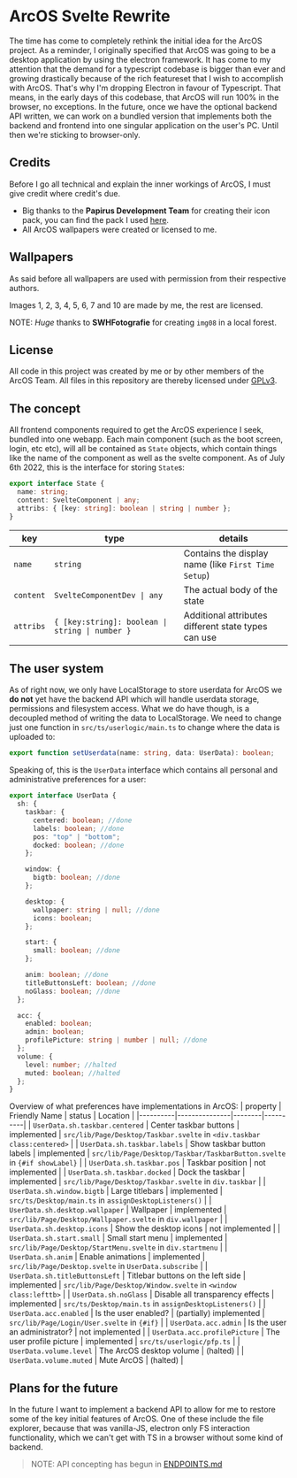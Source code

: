 # ArcOS Svelte Rewrite

The time has come to completely rethink the initial idea for the ArcOS project. As a reminder, I originally specified that ArcOS was going to be a desktop application by using the electron framework. It has come to my attention that the demand for a typescript codebase is bigger than ever and growing drastically because of the rich featureset that I wish to accomplish with ArcOS. That's why I'm dropping Electron in favour of Typescript. That means, in the early days of this codebase, that ArcOS will run 100% in the browser, no exceptions. In the future, once we have the optional backend API written, we can work on a bundled version that implements both the backend and frontend into one singular application on the user's PC. Until then we're sticking to browser-only.

## Credits

Before I go all technical and explain the inner workings of ArcOS, I must give credit where credit's due.

- Big thanks to the **Papirus Development Team** for creating their icon pack, you can find the pack I used [here](https://github.com/PapirusDevelopmentTeam/papirus-icon-theme).
- All ArcOS wallpapers were created or licensed to me.

## Wallpapers

As said before all wallpapers are used with permission from their respective authors.

Images 1, 2, 3, 4, 5, 6, 7 and 10 are made by me, the rest are licensed.

NOTE: _Huge_ thanks to **SWHFotografie** for creating `img08` in a local forest.

## License

All code in this project was created by me or by other members of the ArcOS Team. All files in this repository are thereby licensed under [GPLv3](./LICENSE).

## The concept

All frontend components required to get the ArcOS experience I seek, bundled into one webapp. Each main component (such as the boot screen, login, etc etc), will all be contained as `State` objects, which contain things like the name of the component as well as the svelte component. As of July 6th 2022, this is the interface for storing `State`s:

```ts
export interface State {
  name: string;
  content: SvelteComponent | any;
  attribs: { [key: string]: boolean | string | number };
}
```

| key       | type                                            | details                                             |
| --------- | ----------------------------------------------- | --------------------------------------------------- |
| `name`    | `string`                                        | Contains the display name (like `First Time Setup`) |
| `content` | `SvelteComponentDev \| any`                     | The actual body of the state                        |
| `attribs` | `{ [key:string]: boolean \| string \| number }` | Additional attributes different state types can use |

## The user system

As of right now, we only have LocalStorage to store userdata for ArcOS we **do not** yet have the backend API which will handle userdata storage, permissions and filesystem access. What we do have though, is a decoupled method of writing the data to LocalStorage. We need to change just one function in `src/ts/userlogic/main.ts` to change where the data is uploaded to:

```ts
export function setUserdata(name: string, data: UserData): boolean;
```

Speaking of, this is the `UserData` interface which contains all personal and administrative preferences for a user:

```ts
export interface UserData {
  sh: {
    taskbar: {
      centered: boolean; //done
      labels: boolean; //done
      pos: "top" | "bottom";
      docked: boolean; //done
    };

    window: {
      bigtb: boolean; //done
    };

    desktop: {
      wallpaper: string | null; //done
      icons: boolean;
    };

    start: {
      small: boolean; //done
    };

    anim: boolean; //done
    titleButtonsLeft: boolean; //done
    noGlass: boolean; //done
  };

  acc: {
    enabled: boolean;
    admin: boolean;
    profilePicture: string | number | null; //done
  };
  volume: {
    level: number; //halted
    muted: boolean; //halted
  };
}
```

Overview of what preferences have implementations in ArcOS:
| property | Friendly Name | status | Location |
|----------|---------------|--------|----------|
| `UserData.sh.taskbar.centered` | Center taskbar buttons | implemented | `src/lib/Page/Desktop/Taskbar.svelte` in `<div.taskbar class:centered>` |
| `UserData.sh.taskbar.labels` | Show taskbar button labels | implemented | `src/lib/Page/Desktop/Taskbar/TaskbarButton.svelte` in `{#if showLabel}` |
| `UserData.sh.taskbar.pos` | Taskbar position | not implemented |
| `UserData.sh.taskbar.docked` | Dock the taskbar | implemented | `src/lib/Page/Desktop/Taskbar.svelte` in `div.taskbar` |
| `UserData.sh.window.bigtb` | Large titlebars | implemented | `src/ts/Desktop/main.ts` in `assignDesktopListeners()` |
| `UserData.sh.desktop.wallpaper` | Wallpaper | implemented | `src/lib/Page/Desktop/Wallpaper.svelte` in `div.wallpaper` |
| `UserData.sh.desktop.icons` | Show the desktop icons | not implemented |
| `UserData.sh.start.small` | Small start menu | implemented | `src/lib/Page/Desktop/StartMenu.svelte` in `div.startmenu` |
| `UserData.sh.anim` | Enable animations | implemented | `src/lib/Page/Desktop.svelte` in `UserData.subscribe` |
| `UserData.sh.titleButtonsLeft` | Titlebar buttons on the left side | implemented | `src/lib/Page/Desktop/Window.svelte` in `<window class:lefttb>` |
| `UserData.sh.noGlass` | Disable all transparency effects | implemented | `src/ts/Desktop/main.ts` in `assignDesktopListeners()` |
| `UserData.acc.enabled` | Is the user enabled? | (partially) implemented | `src/lib/Page/Login/User.svelte` in `{#if}` |
| `UserData.acc.admin` | Is the user an administrator? | not implemented |
| `UserData.acc.profilePicture` | The user profile picture | implemented | `src/ts/userlogic/pfp.ts` |
| `UserData.volume.level` | The ArcOS desktop volume | (halted) |
| `UserData.volume.muted` | Mute ArcOS | (halted) |

## Plans for the future

In the future I want to implement a backend API to allow for me to restore some of the key initial features of ArcOS. One of these include the file explorer, because that was vanilla-JS, electron only FS interaction functionality, which we can't get with TS in a browser without some kind of backend.

> NOTE: API concepting has begun in [ENDPOINTS.md](./ENDPOINTS.md)
